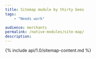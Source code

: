 ```yaml
---
title: Sitemap module by thirty bees
tags:
    - "Needs work"

audience: merchants
permalink: /native-modules/site-map/
description:
---
```


{% include api/1.0/sitemap-content.md %}